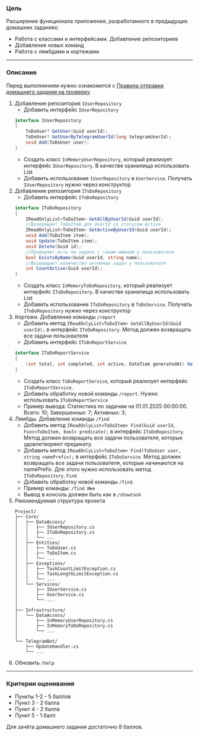 ### Цель
    
Расширение функционала приложения, разработанного в предыдущих домашних заданиях:

- Работа с классами и интерфейсами. Добавление репозиториев
- Добавление новых команд
- Работа с лямбдами и кортежами

---

### Описание

Перед выполнением нужно ознакомится с [Правила отправки домашнего задания на проверку](https://github.com/OTUS-NET/C-Sharp-Basic/blob/main/Homeworks/README.md)

1. Добавление репозитория `IUserRepository`
    - Добавить интерфейс `IUserRepository`
    ```csharp
    interface IUserRepository
    {
        ToDoUser? GetUser(Guid userId);
        ToDoUser? GetUserByTelegramUserId(long telegramUserId);
        void Add(ToDoUser user);
    }
    ```
    - Создать класс `InMemoryUserRepository`, который реализует интерфейс `IUserRepository`. В качестве хранилища использовать List
    - Добавить использование `IUserRepository` в `UserService`. Получать `IUserRepository` нужно через конструктор
2. Добавление репозитория `IToDoRepository`
    - Добавить интерфейс `IToDoRepository`
    ```csharp
    interface IToDoRepository
    {
        IReadOnlyList<ToDoItem> GetAllByUserId(Guid userId);
        //Возвращает ToDoItem для UserId со статусом Active
        IReadOnlyList<ToDoItem> GetActiveByUserId(Guid userId);
        void Add(ToDoItem item);
        void Update(ToDoItem item);
        void Delete(Guid id);
        //Проверяет есть ли задача с таким именем у пользователя
        bool ExistsByName(Guid userId, string name);
        //Возвращает количество активных задач у пользователя
        int CountActive(Guid userId); 
    }
    ```
    - Создать класс `InMemoryToDoRepository`, который реализует интерфейс `IToDoRepository`. В качестве хранилища использовать List
    - Добавить использование `IToDoRepository` в `ToDoService`. Получать `IToDoRepository` нужно через конструктор
3. Кортежи. Добавление команды `/report`
    - Добавить метод `IReadOnlyList<ToDoItem> GetAllByUserId(Guid userId);` в интерфейс `IToDoRepository`. Метод должен возвращать все задачи пользователя
    - Добавить интерфейс `IToDoReportService`
    ```csharp
    interface IToDoReportService
    {
        (int total, int completed, int active, DateTime generatedAt) GetUserStats(Guid userId);
    }
    ```
    - Создать класс `ToDoReportService`, который реализует интерфейс `IToDoReportService`.
    - Добавить обработку новой команды `/report`. Нужно использовать `IToDoReportService`
    - Пример вывода: Статистика по задачам на 01.01.2025 00:00:00. Всего: 10; Завершенных: 7; Активных: 3;
4. Лямбды. Добавление команды `/find`
    - Добавить метод `IReadOnlyList<ToDoItem> Find(Guid userId, Func<ToDoItem, bool> predicate);` в интерфейс `IToDoRepository`. Метод должен возвращать все задачи пользователя, которые удовлетворяют предикату.
    - Добавить метод `IReadOnlyList<ToDoItem> Find(ToDoUser user, string namePrefix);` в интерфейс `IToDoService`. Метод должен возвращать все задачи пользователя, которые начинаются на namePrefix. Для этого нужно использовать метод `IToDoRepository.Find`
    - Добавить обработку новой команды `/find`.
    - Пример команды: `/find Имя`
    - Вывод в консоль должен быть как в `/showtask`
5. Рекомендуемая структура проекта
    ```
    Project/
    ├── Core/
    │   ├── DataAccess/
    │   │   ├── IUserRepository.cs
    │   │   ├── IToDoRepository.cs
    │   │   └── ...
    │   ├── Entities/
    │   │   ├── ToDoUser.cs
    │   │   ├── ToDoItem.cs
    │   │   └── ...
    │   ├── Exceptions/
    │   │   ├── TaskCountLimitException.cs
    │   │   ├── TaskLengthLimitException.cs
    │   │   └── ...
    │   └── Services/
    │       ├── IUserService.cs
    │       ├── UserService.cs
    │       └── ...
    │
    ├── Infrastructure/
    │   └── DataAccess/
    │       ├── InMemoryUserRepository.cs
    │       ├── InMemoryToDoRepository.cs
    │       └── ...
    │
    └── TelegramBot/
        ├── UpdateHandler.cs
        └── ...
    ```
6. Обновить `/help`
---

### Критерии оценивания

- Пункты 1-2 - 5 баллов
- Пункт 3 - 2 балла
- Пункт 4 - 2 балла
- Пункт 5 - 1 балл

Для зачёта домашнего задания достаточно 8 баллов.
